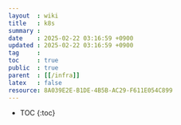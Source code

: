 ```yaml
---
layout  : wiki
title   : k8s 
summary : 
date    : 2025-02-22 03:16:59 +0900
updated : 2025-02-22 03:16:59 +0900
tag     : 
toc     : true
public  : true
parent  : [[/infra]]
latex   : false
resource: 8A039E2E-B1DE-4B5B-AC29-F611E054C899
---
```

* TOC
{:toc}

# 
